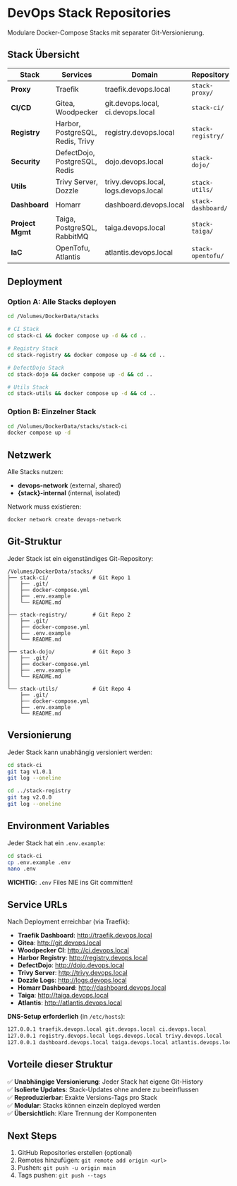 # DevOps Stack Repositories

Modulare Docker-Compose Stacks mit separater Git-Versionierung.

## Stack Übersicht

| Stack | Services | Domain | Repository |
|-------|----------|--------|------------|
| **Proxy** | Traefik | traefik.devops.local | `stack-proxy/` |
| **CI/CD** | Gitea, Woodpecker | git.devops.local, ci.devops.local | `stack-ci/` |
| **Registry** | Harbor, PostgreSQL, Redis, Trivy | registry.devops.local | `stack-registry/` |
| **Security** | DefectDojo, PostgreSQL, Redis | dojo.devops.local | `stack-dojo/` |
| **Utils** | Trivy Server, Dozzle | trivy.devops.local, logs.devops.local | `stack-utils/` |
| **Dashboard** | Homarr | dashboard.devops.local | `stack-dashboard/` |
| **Project Mgmt** | Taiga, PostgreSQL, RabbitMQ | taiga.devops.local | `stack-taiga/` |
| **IaC** | OpenTofu, Atlantis | atlantis.devops.local | `stack-opentofu/` |

## Deployment

### Option A: Alle Stacks deployen

```bash
cd /Volumes/DockerData/stacks

# CI Stack
cd stack-ci && docker compose up -d && cd ..

# Registry Stack
cd stack-registry && docker compose up -d && cd ..

# DefectDojo Stack
cd stack-dojo && docker compose up -d && cd ..

# Utils Stack
cd stack-utils && docker compose up -d && cd ..
```

### Option B: Einzelner Stack

```bash
cd /Volumes/DockerData/stacks/stack-ci
docker compose up -d
```

## Netzwerk

Alle Stacks nutzen:
- **devops-network** (external, shared)
- **{stack}-internal** (internal, isolated)

Network muss existieren:
```bash
docker network create devops-network
```

## Git-Struktur

Jeder Stack ist ein eigenständiges Git-Repository:

```
/Volumes/DockerData/stacks/
├── stack-ci/              # Git Repo 1
│   ├── .git/
│   ├── docker-compose.yml
│   ├── .env.example
│   └── README.md
│
├── stack-registry/        # Git Repo 2
│   ├── .git/
│   ├── docker-compose.yml
│   ├── .env.example
│   └── README.md
│
├── stack-dojo/            # Git Repo 3
│   ├── .git/
│   ├── docker-compose.yml
│   ├── .env.example
│   └── README.md
│
└── stack-utils/           # Git Repo 4
    ├── .git/
    ├── docker-compose.yml
    ├── .env.example
    └── README.md
```

## Versionierung

Jeder Stack kann unabhängig versioniert werden:

```bash
cd stack-ci
git tag v1.0.1
git log --oneline

cd ../stack-registry
git tag v2.0.0
git log --oneline
```

## Environment Variables

Jeder Stack hat ein `.env.example`:

```bash
cd stack-ci
cp .env.example .env
nano .env
```

**WICHTIG**: `.env` Files NIE ins Git committen!

## Service URLs

Nach Deployment erreichbar (via Traefik):

- **Traefik Dashboard**: http://traefik.devops.local
- **Gitea**: http://git.devops.local
- **Woodpecker CI**: http://ci.devops.local
- **Harbor Registry**: http://registry.devops.local
- **DefectDojo**: http://dojo.devops.local
- **Trivy Server**: http://trivy.devops.local
- **Dozzle Logs**: http://logs.devops.local
- **Homarr Dashboard**: http://dashboard.devops.local
- **Taiga**: http://taiga.devops.local
- **Atlantis**: http://atlantis.devops.local

**DNS-Setup erforderlich** (in `/etc/hosts`):
```bash
127.0.0.1 traefik.devops.local git.devops.local ci.devops.local
127.0.0.1 registry.devops.local logs.devops.local trivy.devops.local
127.0.0.1 dashboard.devops.local taiga.devops.local atlantis.devops.local
```

## Vorteile dieser Struktur

✅ **Unabhängige Versionierung**: Jeder Stack hat eigene Git-History  
✅ **Isolierte Updates**: Stack-Updates ohne andere zu beeinflussen  
✅ **Reproduzierbar**: Exakte Versions-Tags pro Stack  
✅ **Modular**: Stacks können einzeln deployed werden  
✅ **Übersichtlich**: Klare Trennung der Komponenten  

## Next Steps

1. GitHub Repositories erstellen (optional)
2. Remotes hinzufügen: `git remote add origin <url>`
3. Pushen: `git push -u origin main`
4. Tags pushen: `git push --tags`
